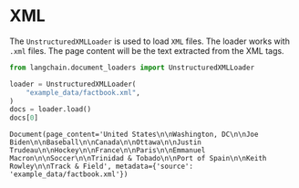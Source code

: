 # XML

The `UnstructuredXMLLoader` is used to load `XML` files. The loader works with `.xml` files. The page content will be the text extracted from the XML tags.


```python
from langchain.document_loaders import UnstructuredXMLLoader
```


```python
loader = UnstructuredXMLLoader(
    "example_data/factbook.xml",
)
docs = loader.load()
docs[0]
```




    Document(page_content='United States\n\nWashington, DC\n\nJoe Biden\n\nBaseball\n\nCanada\n\nOttawa\n\nJustin Trudeau\n\nHockey\n\nFrance\n\nParis\n\nEmmanuel Macron\n\nSoccer\n\nTrinidad & Tobado\n\nPort of Spain\n\nKeith Rowley\n\nTrack & Field', metadata={'source': 'example_data/factbook.xml'})




```python

```
